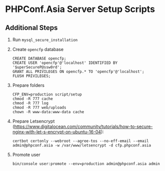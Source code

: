 # PHPConf.Asia Server Setup Scripts

## Additional Steps

1. Run `mysql_secure_installation`

2. Create `opencfp` database

    ```
    CREATE DATABASE opencfp;
    CREATE USER 'opencfp'@'localhost' IDENTIFIED BY '$uperSecureP@ssw0rd';
    GRANT ALL PRIVILEGES ON opencfp.* TO 'opencfp'@'localhost';
    FLUSH PRIVILEGES;
    ```

3. Prepare folders

    ```
    CFP_ENV=production script/setup
    chmod -R 777 cache
    chmod -R 777 log
    chmod -R 777 web/uploads
    chown -R www-data:www-data cache
    ```

4. Prepare Letsencrypt (https://www.digitalocean.com/community/tutorials/how-to-secure-nginx-with-let-s-encrypt-on-ubuntu-16-04):

    ```
    certbot certonly --webroot --agree-tos --no-eff-email --email admin@phpconf.asia -w /var/www/letsencrypt -d cfp.phpconf.asia
    ```

5. Promote user

    ```
    bin/console user:promote --env=production admin@phpconf.asia admin
    ```
